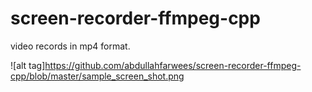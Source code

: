 # screen-recorder-ffmpeg-cpp

video records in mp4 format.

![alt tag]https://github.com/abdullahfarwees/screen-recorder-ffmpeg-cpp/blob/master/sample_screen_shot.png
